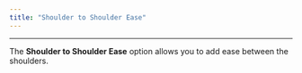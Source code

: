 ```yaml
---
title: "Shoulder to Shoulder Ease"
---
```


***

The **Shoulder to Shoulder Ease** option allows you to add ease between the shoulders.




